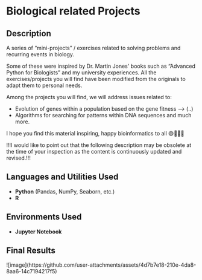 <h1>Biological related Projects</h1>

<h2>Description</h2>
A series of “mini-projects” / exercises related to solving problems and recurring events in biology.

Some of these were inspired by Dr. Martin Jones' books such as “Advanced Python for Biologists” and my university experiences. All the exercises/projects you will find have been modified from the originals to adapt them to personal needs.

Among the projects you will find, we will address issues related to:
- Evolution of genes within a population based on the gene fitness --> (..)
- Algorithms for searching for patterns within DNA sequences and much more.

I hope you find this material inspiring, happy bioinformatics to all 😄🔬🌱🐧

!!!I would like to point out that the following description may be obsolete at the time of your inspection as the content is continuously updated and revised.!!!
<br />


<h2>Languages and Utilities Used</h2>

- <b>Python</b> (Pandas, NumPy, Seaborn, etc.)
- <b>R</b>

<h2>Environments Used </h2>

- <b>Jupyter Notebook</b> 

<h2>Final Results</h2>
![image](https://github.com/user-attachments/assets/4d7b7e18-210e-4da8-8aa6-14c7194217f5)
